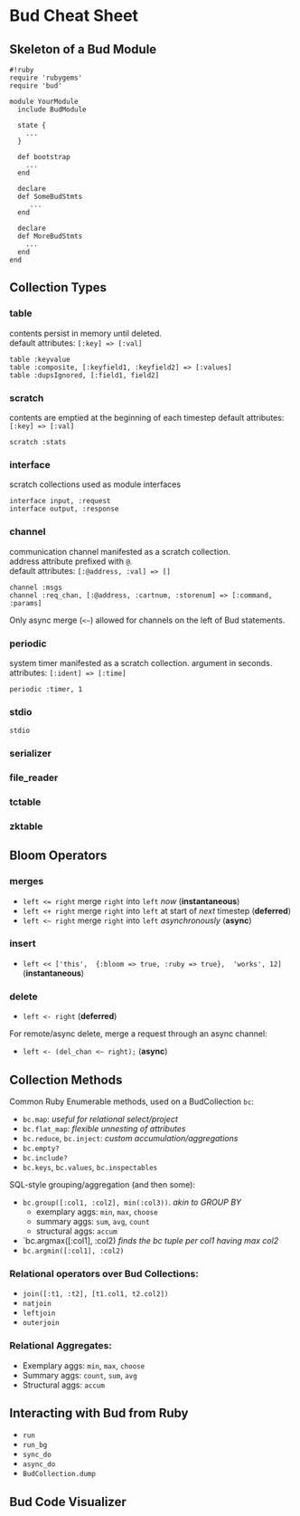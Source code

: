 # Bud Cheat Sheet #

## Skeleton of a Bud Module ##

    #!ruby
    require 'rubygems'
    require 'bud'

    module YourModule
      include BudModule
  
      state {
        ...
      }
  
      def bootstrap
        ...
      end
  
      declare 
      def SomeBudStmts
         ...
      end

      declare
      def MoreBudStmts
        ...
      end
    end

## Collection Types ##

### table ###
contents persist in memory until deleted.<br>
default attributes: `[:key] => [:val]`

    table :keyvalue
    table :composite, [:keyfield1, :keyfield2] => [:values]
    table :dupsIgnored, [:field1, field2]

### scratch ###
contents are emptied at the beginning of each timestep
default attributes: `[:key] => [:val]`

    scratch :stats

### interface ###
scratch collections used as module interfaces

    interface input, :request
    interface output, :response

### channel ###
communication channel manifested as a scratch collection.  <br>
address attribute prefixed with `@`.  <br>
default attributes: `[:@address, :val] => []`

    channel :msgs      
    channel :req_chan, [:@address, :cartnum, :storenum] => [:command, :params]

Only async merge (`<~`) allowed for channels on the left of Bud statements.

### periodic ###
system timer manifested as a scratch collection.  argument in seconds.
attributes: `[:ident] => [:time]`

    periodic :timer, 1
    
### stdio ###
    stdio
    

### serializer ###

### file_reader ###

### tctable ###

### zktable ###
  
## Bloom Operators ##

### merges ###

* `left <= right`  merge `right` into `left` *now* (**instantaneous**)
* `left <+ right`  merge `right` into `left` at start of *next* timestep (**deferred**)
* `left <~ right`  merge `right` into `left` *asynchronously* (**async**)

### insert ###

* `left << ['this', 
            {:bloom => true, :ruby => true}, 
            'works', 12]` (**instantaneous**)

### delete ###
* `left <- right`  (**deferred**)

For remote/async delete, merge a request through an async channel:

* `left <- (del_chan <~ right);`   (**async**)

## Collection Methods ##
Common Ruby Enumerable methods, used on a BudCollection `bc`:

* `bc.map`: *useful for relational select/project*
* `bc.flat_map`: *flexible unnesting of attributes*
* `bc.reduce`, `bc.inject`: *custom accumulation/aggregations*
* `bc.empty?`
* `bc.include?`
* `bc.keys`, `bc.values`, `bc.inspectables`

SQL-style grouping/aggregation (and then some):

* `bc.group([:col1, :col2], min(:col3))`.  *akin to GROUP BY*
  * exemplary aggs: `min`, `max`, `choose`
  * summary aggs: `sum`, `avg`, `count`
  * structural aggs: `accum`
* `bc.argmax([:col1], :col2) *finds the bc tuple per col1 having max col2*
* `bc.argmin([:col1], :col2)`

### Relational operators over Bud Collections: ###

* `join([:t1, :t2], [t1.col1, t2.col2])`
* `natjoin`
* `leftjoin`
* `outerjoin`

### Relational Aggregates: ###

* Exemplary aggs: `min`, `max`, `choose`
* Summary aggs: `count`, `sum`, `avg`
* Structural aggs: `accum`

## Interacting with Bud from Ruby ##
* `run`
* `run_bg`
* `sync_do`
* `async_do`
* `BudCollection.dump`

## Bud Code Visualizer ##
